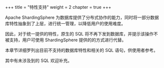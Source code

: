 +++
title = "特性支持"
weight = 2
chapter = true
+++

Apache ShardingSphere 为数据库提供了分布式协作的能力，同时将一部分数据库特性抽象到了上层，进行统一管理，以降低用户的使用难度。

因此，对于统一提供的特性，原生的 SQL 将不再下发到数据库，并提示该操作不被支持，用户可使用 ShardingSphere 提供的的方式进行代替。

本章节详细罗列出目前不支持的数据库特性和相关的 SQL 语句，供使用者参考。

其中有未涉及到的 SQL 欢迎补充。
